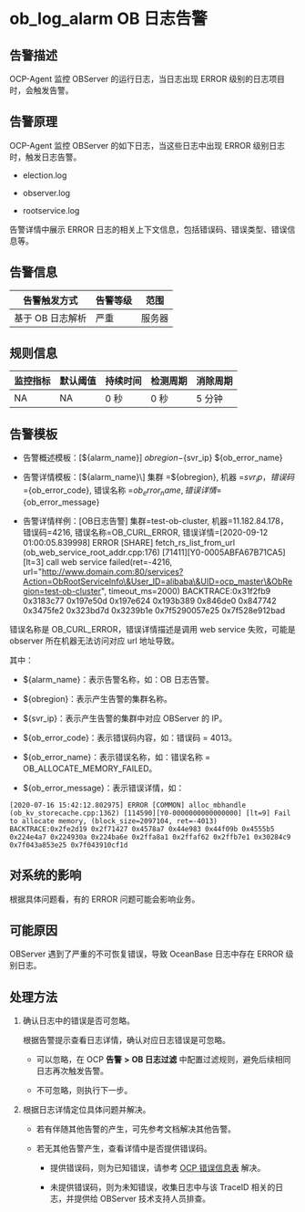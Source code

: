 ob_log_alarm OB 日志告警 
=========================================



**告警描述** 
-----------------------------

OCP-Agent 监控 OBServer 的运行日志，当日志出现 ERROR 级别的日志项目时，会触发告警。

告警原理 
-------------------------

OCP-Agent 监控 OBServer 的如下日志，当这些日志中出现 ERROR 级别日志时，触发日志告警。

* election.log

  

* observer.log

  

* rootservice.log

  




告警详情中展示 ERROR 日志的相关上下文信息，包括错误码、错误类型、错误信息等。

**告警信息** 
-----------------------------



|   告警触发方式   | 告警等级 | 范围  |
|------------|------|-----|
| 基于 OB 日志解析 | 严重   | 服务器 |



**规则信息** 
-----------------------------



| 监控指标 | 默认阈值 | 持续时间 | 检测周期 | 消除周期 |
|------|------|------|------|------|
| NA   | NA   | 0 秒  | 0 秒  | 5 分钟 |



**告警模板** 
-----------------------------

* 告警概述模板：\[${alarm_name}\] ${obregion}-${svr_ip} ${ob_error_name}

  

* 告警详情模板：\[${alarm_name}\] 集群 =${obregion}, 机器 =${svr_ip}， 错误码 =${ob_error_code}, 错误名称 =${ob_error_name}, 错误详情 =${ob_error_message}

  

* 告警详情样例：\[OB日志告警\] 集群=test-ob-cluster, 机器=11.182.84.178， 错误码=4216, 错误名称=OB_CURL_ERROR, 错误详情=\[2020-09-12 01:00:05.839998\] ERROR \[SHARE\] fetch_rs_list_from_url (ob_web_service_root_addr.cpp:176) \[71411\]\[Y0-0005ABFA67B71CA5\] \[lt=3\] call web service failed(ret=-4216, url="http://www.domain.com:80/services?Action=ObRootServiceInfo\&User_ID=alibaba\&UID=ocp_master\&ObRegion=test-ob-cluster", timeout_ms=2000) BACKTRACE:0x31f2fb9 0x3183c77 0x197e50d 0x197e624 0x193b389 0x846de0 0x847742 0x3475fe2 0x323bd7d 0x3239b1e 0x7f5290057e25 0x7f528e912bad

  




错误名称是 OB_CURL_ERROR，错误详情描述是调用 web service 失败，可能是 observer 所在机器无法访问对应 url 地址导致。

其中： 

* ${alarm_name}：表示告警名称，如：OB 日志告警。

  

* ${obregion}：表示产生告警的集群名称。

  

* ${svr_ip}：表示产生告警的集群中对应 OBServer 的 IP。

  

* ${ob_error_code}：表示错误码内容，如：错误码 = 4013。

  

* ${ob_error_name}：表示错误名称，如：错误名称 = OB_ALLOCATE_MEMORY_FAILED。

  

* ${ob_error_message}：表示错误详情，如：

  




```unknow
[2020-07-16 15:42:12.802975] ERROR [COMMON] alloc_mbhandle (ob_kv_storecache.cpp:1362) [114590][Y0-0000000000000000] [lt=9] Fail to allocate memory, (block_size=2097104, ret=-4013) BACKTRACE:0x2fe2d19 0x2f71427 0x4578a7 0x44e983 0x44f09b 0x4555b5 0x224e4a7 0x224930a 0x224ba6e 0x2ffa8a1 0x2ffaf62 0x2ffb7e1 0x30284c9 0x7f043a853e25 0x7f043910cf1d
```



**对系统的影响** 
-------------------------------

根据具体问题看，有的 ERROR 问题可能会影响业务。

**可能原因** 
-----------------------------

OBServer 遇到了严重的不可恢复错误，导致 OceanBase 日志中存在 ERROR 级别日志。

处理方法 
-------------------------

1. 确认日志中的错误是否可忽略。

   根据告警提示查看日志详情，确认对应日志错误是可忽略。
   * 可以忽略，在 OCP **告警** **\>** **OB 日志过滤** 中配置过滤规则，避免后续相同日志再次触发告警。

     
   
   * 不可忽略，则执行下一步。

     
   

   

2. 根据日志详情定位具体问题并解决。

   * 若有伴随其他告警的产生，可先参考文档解决其他告警。

     
   
   * 若无其他告警产生，查看详情中是否提供错误码。

     * 提供错误码，则为已知错误，请参考 [OCP 错误信息表](/zh-CN/3.ob-cloud-platform/12.appendix/4.ocp-error-information-table.md) 解决。

       
     
     * 未提供错误码，则为未知错误，收集日志中与该 TraceID 相关的日志，并提供给 OBServer 技术支持人员排查。

       
     

     
   

   



